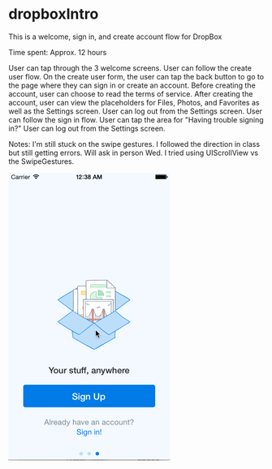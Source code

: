 dropboxIntro
============

This is a welcome, sign in, and create account flow for DropBox

Time spent: Approx. 12 hours

User can tap through the 3 welcome screens.
User can follow the create user flow.
On the create user form, the user can tap the back button to go to the page where they can sign in or create an account.
Before creating the account, user can choose to read the terms of service.
After creating the account, user can view the placeholders for Files, Photos, and Favorites as well as the Settings screen.
User can log out from the Settings screen.
User can follow the sign in flow.
User can tap the area for "Having trouble signing in?"
User can log out from the Settings screen.


Notes:
I'm still stuck on the swipe gestures. I followed the direction in class but still getting errors. Will ask in person Wed. I tried using UIScrollView vs the SwipeGestures. 


![alt tag](https://github.com/idale/dropboxIntro/blob/master/dropbox.gif)
